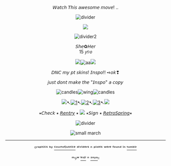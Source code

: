 <div align="center">
  
𝘞𝘢𝘵𝘤𝘩 𝘛𝘩𝘪𝘴 𝘢𝘸𝘦𝘴𝘰𝘮𝘦 𝘮𝘰𝘷𝘦!
..
  
![divider](https://64.media.tumblr.com/14efa6557bbfe344e0b5773ddd81d70b/4d243a42353dffa0-e8/s2048x3072/6c8522ca3c0d604bc07e23ac1b158f00d6d5f041.pnj)

<p align="center">
  <img src="https://64.media.tumblr.com/2bf8d42f40c2429ed841aaffb9fc6951/8cb32cefa89455ab-17/s2048x3072/c978c2984f8f1149d375664c5b0b64d0a2efca4e.pnj"/>
</p>

<div align="center">

![divider2](https://64.media.tumblr.com/cbb579a1ecda84ee8246272f41f32d92/8cb32cefa89455ab-0a/s640x960/9624973745ae4a1c19a7a46e3df4f24f01e347ed.pnj)

<div align="center">𝘚𝘩𝘦✿𝘏𝘦𝘳
<div align="center">15 𝘺୭𝘰


![](https://64.media.tumblr.com/4ea1a26ecc4724335e3f77437c43950f/154004672b141a90-f7/s75x75_c1/388c52441f012896cc601b6d722575a09afe1d37.gifv)![aa](https://64.media.tumblr.com/4ea1a26ecc4724335e3f77437c43950f/154004672b141a90-f7/s75x75_c1/388c52441f012896cc601b6d722575a09afe1d37.gifv)![](https://64.media.tumblr.com/4ea1a26ecc4724335e3f77437c43950f/154004672b141a90-f7/s75x75_c1/388c52441f012896cc601b6d722575a09afe1d37.gifv)

<p align="center">
 

𝘋𝘕𝘊 𝘮𝘺 𝘱𝘵 𝘴𝘬𝘪𝘯𝘴!  𝘐𝘯𝘴𝘱𝘰!! ➺𝘰𝘬❢

𝘫𝘶𝘴𝘵 𝘥𝘰𝘯𝘵 𝘮𝘢𝘬𝘦 𝘵𝘩𝘦 "𝘐𝘯𝘴𝘱𝘰" 𝘢 𝘤𝘰𝘱𝘺

![candles](https://64.media.tumblr.com/a80c474fc6b1fe51502f76f0396b4dd6/154004672b141a90-b1/s75x75_c1/5773e1c30958592efeb61a169e240fecdc52f4b1.gifv)![wing](https://64.media.tumblr.com/c39e29fe2398c4165e93b54fe5e7ae84/8e29aa38db030e5c-bd/s100x200/e69fe5498de204a4dfd13f9ba2c9353d86290897.pnj)![candles](https://64.media.tumblr.com/a80c474fc6b1fe51502f76f0396b4dd6/154004672b141a90-b1/s75x75_c1/5773e1c30958592efeb61a169e240fecdc52f4b1.gifv)



![](https://64.media.tumblr.com/68cec2391a49d447269aa49c7c41b9e7/9170b1332be2e241-97/s75x75_c1/900bf01e7a1750779270730823352a7feb9f0ef7.gifv)➷[![1](https://64.media.tumblr.com/63da2be9792f54be1a7cc71e47818bd0/828870b2d99689c2-b1/s75x75_c1/72514a3f363f3701c3bb830c89ce5d3a555aa3cf.pnj)](https://rentry.co/linkrose)➷[![2](https://64.media.tumblr.com/e15cdc53fe9810a04873f876f09a57e9/828870b2d99689c2-db/s75x75_c1/703fb8a8389c30b88b84ce08b67049e8891c9c70.pnj)](https://rentry.co/marchthefontain)➷[![3](https://64.media.tumblr.com/022a22573d89c8013404b4fcb91ab53f/828870b2d99689c2-53/s75x75_c1/dfaa245137fc6a286a52aad01fdd3d65574bdda9.pnj)](https://rentry.co/byiInts)➷![](https://64.media.tumblr.com/b4f9e39b60be7c67d4027591f208394b/9170b1332be2e241-ce/s75x75_c1/13ef762be0df211fe7ce4548a26e8c0ca30df057.gifv)

⭑𝘊𝘩𝘦𝘤𝘬 ⭑ [𝘙𝘦𝘯𝘵𝘳𝘺](https://rentry.co/FurinaTheFontaine) ⭑  ![](https://64.media.tumblr.com/42b11f0801409b06a79159b8fcd8d1fa/fb444710eb0ab73e-e6/s75x75_c1/c06d8318cb7fde56e425bce0784cbc573e158cac.gifv) ⭑𝘚𝘪𝘨𝘯 ⭑ [𝘙𝘦𝘵𝘳𝘰𝘚𝘱𝘳𝘪𝘯𝘨](https://retrospring.net/@FurinaTheFontain)⭑

![divider](https://64.media.tumblr.com/7ff5428020b32b47ed11b892c492ebc0/8cb32cefa89455ab-27/s640x960/fddd0159133225cf0c8c950199e4c1a9320ecbff.pnj)


![small march](https://64.media.tumblr.com/d344b6cbc3b577c444a0ebe1a3d1ce8e/268fbe7efffea07c-6a/s100x200/bada60dc276c313f13d76229e0cbe30a73ab81d3.pnj) 

---
ᴳʳᵃᵖʰⁱᶜˢ ᵇʸ [ᶜᵒᵘʳᵗᵒᶠʲᵘˢᵗⁱᶜᵉ](https://www.tumblr.com/courtofjustice) ᵈⁱᵛⁱᵈᵉʳˢ ⁿ ᵖⁱˣᵉˡˢ ʷᵉʳᵉ ᶠᵒᵘⁿᵈ ⁱⁿ  [ᵗᵘᵐᵇˡʳ](https://www.tumblr.com)

ᵐ୨ʷ [ᵏᵘʲⁱ](https://github.com/Th3Kxka) ⁿ [ᶻᵒʸᵃ](https://github.com/Alicefpeofficial)ᵎᵎ
